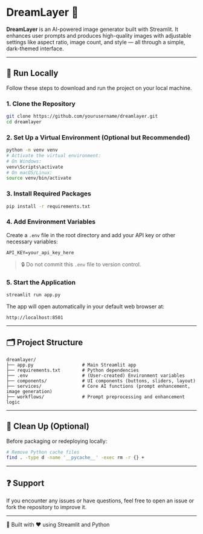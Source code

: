 # DreamLayer 🎨

**DreamLayer** is an AI-powered image generator built with Streamlit. It enhances user prompts and produces high-quality images with adjustable settings like aspect ratio, image count, and style — all through a simple, dark-themed interface.

---

## 🚀 Run Locally

Follow these steps to download and run the project on your local machine.

### 1. Clone the Repository

```bash
git clone https://github.com/yourusername/dreamlayer.git
cd dreamlayer
```

### 2. Set Up a Virtual Environment (Optional but Recommended)

```bash
python -m venv venv
# Activate the virtual environment:
# On Windows:
venv\Scripts\activate
# On macOS/Linux:
source venv/bin/activate
```

### 3. Install Required Packages

```bash
pip install -r requirements.txt
```

### 4. Add Environment Variables

Create a `.env` file in the root directory and add your API key or other necessary variables:

```
API_KEY=your_api_key_here
```

> 🔒 Do not commit this `.env` file to version control.

### 5. Start the Application

```bash
streamlit run app.py
```

The app will open automatically in your default web browser at:
```
http://localhost:8501
```

---

## 🗂 Project Structure

```
dreamlayer/
├── app.py                  # Main Streamlit app
├── requirements.txt        # Python dependencies
├── .env                    # (User-created) Environment variables
├── components/             # UI components (buttons, sliders, layout)
├── services/               # Core AI functions (prompt enhancement, image generation)
├── workflows/              # Prompt preprocessing and enhancement logic
```

---

## 🧼 Clean Up (Optional)

Before packaging or redeploying locally:

```bash
# Remove Python cache files
find . -type d -name '__pycache__' -exec rm -r {} +
```

---

## ❓ Support

If you encounter any issues or have questions, feel free to open an issue or fork the repository to improve it.

---

🧠 Built with ❤️ using Streamlit and Python

